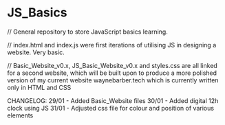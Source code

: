 # JS_Basics

// General repository to store JavaScript basics learning.

// index.html and index.js were first iterations of utilising JS in designing a website. Very basic.

// Basic_Website_v0.x, JS_Basic_Website_v0.x and styles.css are all linked for a second website, which will be built upon to produce a more polished version of my current website waynebarber.tech which is currently written only in HTML and CSS

CHANGELOG:
29/01 - Added Basic_Website files
30/01 - Added digital 12h clock using JS
31/01 - Adjusted css file for colour and position of various elements
